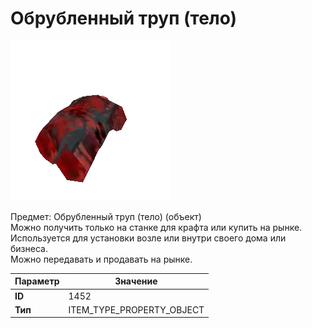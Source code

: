 # Обрубленный труп (тело)

![Item Image](../img/1452.webp?raw=true)

Предмет: Обрубленный труп (тело) (объект)<br>Можно получить только на станке для крафта или купить на рынке.<br>Используется для установки возле или внутри своего дома или бизнеса.<br>Можно передавать и продавать на рынке.


| Параметр | Значение |
|----------|----------|
| **ID** | 1452 |
| **Тип** | ITEM_TYPE_PROPERTY_OBJECT |


